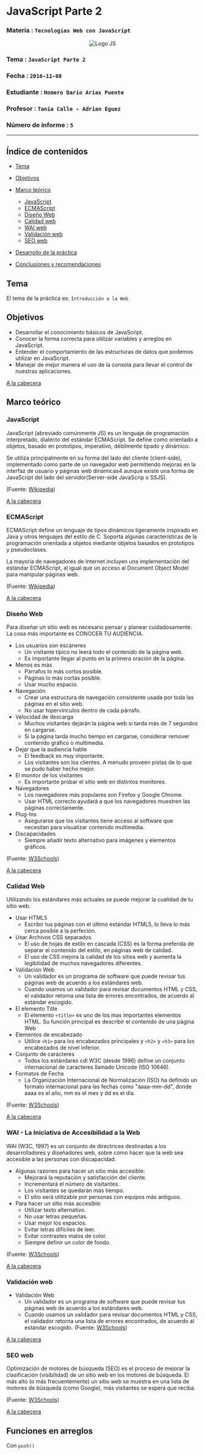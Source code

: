 # JavaScript Parte 2

### Materia : `Tecnologías Web con JavaScript`

<p align="center">
<img src="https://www.all-statecredit.com/wordpress/wp-content/uploads/2015/07/javascript.png" alt="Logo JS" title="Logo JS" />
</p>

### Tema : `JavaScript Parte 2`
### Fecha : `2016-11-08`
### Estudiante : `Homero Darío Arias Puente`
### Profesor : `Tania Calle - Adrian Eguez`
### Número de informe : `5`

---
<a name="cabecera"></a>
## Índice de contenidos
- <a href="#tema">Tema</a>
- <a href="#objetivos">Objetivos</a>
- <a href="#marcoTeorico">Marco teórico</a>
  - <a href="#js">JavaScript</a>
  - <a href="#ecmas">ECMAScript</a>
  - <a href="#diseno">Diseño Web</a>
  - <a href="#calidad">Calidad web</a>
  - <a href="#wai">WAI web</a>
  - <a href="#validacion">Validación web</a>
  - <a href="#seo">SEO web</a>

- <a href="#desarrolloDeLaPractica">Desarrollo de la práctica</a>
- <a href="#conclusionesYRecomendaciones">Conclusiones y recomendaciones</a>

<a name="tema"></a>
## Tema
El tema de la práctica es: `Introducción a la Web`

<a name="objetivos"></a>
## Objetivos
- Desarrollar el conocimiento básicos de JavaScript.
- Conocer la forma correcta para utilizar variables y arreglos en JavaScript.
- Entender el comportamiento de las estructuras de datos que podemos utilizar en JavaScript.
- Manejar de mejor manera el uso de la consola para llevar el control de nuestras aplicaciones.

<a href="#cabecera">A la cabecera</a>

<a name="marcoTeorico"></a>
## Marco teórico

<a name="js"></a>
### JavaScript
JavaScript (abreviado comúnmente JS) es un lenguaje de programación interpretado, dialecto del estándar ECMAScript. Se define como orientado a objetos, basado en prototipos, imperativo, débilmente tipado y dinámico.

Se utiliza principalmente en su forma del lado del cliente (client-side), implementado como parte de un navegador web permitiendo mejoras en la interfaz de usuario y páginas web dinámicas4 aunque existe una forma de JavaScript del lado del servidor(Server-side JavaScrip o SSJS). 

(Fuente: [Wikipedia](https://es.wikipedia.org/wiki/JavaScript))

<a href="#cabecera">A la cabecera</a>
<a name="ecmas"></a>
### ECMAScript
ECMAScript define un lenguaje de tipos dinámicos ligeramente inspirado en Java y otros lenguajes del estilo de C. Soporta algunas características de la programación orientada a objetos mediante objetos basados en prototipos y pseudoclases.

La mayoría de navegadores de Internet incluyen una implementación del estándar ECMAScript, al igual que un acceso al Document Object Model para manipular páginas web. 

(Fuente: [Wikipedia](https://es.wikipedia.org/wiki/ECMAScript))

<a href="#cabecera">A la cabecera</a>

<a name="diseno"></a>
### Diseño Web

Para diseñar un sitio web es necesario pensar y planear cuidadosamente.
La cosa más importante es CONOCER TU AUDIENCIA.

* Los usuarios son escáneres
    * Un visitante típico no leerá todo el contenido de la página web.
    * Es importante llegar al punto en la primera oración de la página.
* Menos es más
    * Párrafos lo más cortos posible.
    * Páginas lo más cortas posible.
    * Usar mucho espacio.
* Navegación
    * Crear una estructura de navegación consistente usada por toda las páginas en el sitio web.
    * No usar hipervínculos dentro de cada párrafo.
* Velocidad de descarga
    * Muchos visitantes dejarán la página web si tarda más de 7 segundos en cargarse.
    * Si la página tarda mucho tiempo en cargarse, considerar remover contenido gráfico o multimedia.
* Dejar que la audiencia hable
    * El feedback es muy importante. 
    * Los visitantes son los clientes. A menudo proveen pistas de lo que se pudo haber hecho mejor.
* El monitor de los visitantes
    * Es importante probar el sitio web en distintos monitores.
* Navegadores
    * Los navegadores más populares son Firefox y Google Chrome.
    * Usar HTML correcto ayudará a que los navegadores muestren las páginas correctamente.
* Plug-Ins
    * Asegurarse que los visitantes tiene acceso al software que necesitan para visualizar contenido multimedia.
* Discapacidades
    * Siempre añadir texto alternativo para imágenes y elementos gráficos.

(Fuente: [W3Schools](http://w3schools.bootcss.com/website/web_design.html))

<a href="#cabecera">A la cabecera</a>

<a name="calidad"></a>
### Calidad Web

Utilizando los estándares más actuales se puede mejorar la cualidad de tu sitio web.

* Usar HTML5
    - Escribir tus páginas con el último estándar HTML5, lo lleva lo más cerca posible a la perfeción.
* Usar Archivos CSS separados.
    - El uso de hojas de estilo en cascada (CSS) es la forma preferida de separar el contenido del estilo, en páginas web de calidad.
    - El uso de CSS mejora la calidad de los sitios web y aumenta la legibilidad de muchos navegadores diferentes.
* Validación Web
    - Un validador es un programa de software que puede revisar tus páginas web de acuerdo a los estándares web.
    - Cuando usamos un validador para revisar documentos HTML y CSS, el validador retorna una lista de errores encontrados, de acuerdo al estándar escogido.
* El elemento Title
    - El elemento `<title>` es uno de los mas importantes elementos HTML. Su función principal es describir el contenido de una página Web
* Elementos de encabezado
    - Utilice `<h1>` para los encabezados principales y `<h2>` y `<h3>` para los encabezados de nivel inferior.
* Conjunto de caracteres
    - Todos los estándares cdl W3C (desde 1996) define un conjunto internacional de caracteres llamado Unicode (ISO 10646).
* Formatos de Fecha
    - La Organización Internacional de Normalización (ISO) ha definido un formato internacional para las fechas como "aaaa-mm-dd", donde aaaa es el año, mm es el mes y dd es el día.


(Fuente: [W3Schools](http://w3schools.bootcss.com/website/web_quality.html))

<a href="#cabecera">A la cabecera</a>

<a name="wai"></a>
### WAI - La Iniciativa de Accesibilidad a la Web

WAI (W3C, 1997) es un conjunto de directrices destinadas a los desarrolladores y diseñadores web, sobre cómo hacer que la web sea accesible a las personas con discapacidad.

* Algunas razones para hacer un sitio más accesible:
    * Mejorará la reputación y satisfacción del cliente.
    * Incrementará el número de visitantes.
    * Los visitantes se quedarán más tiempo.
    * El sitio será utilizable por personas con equipos más antiguos.
* Para hacer un sitio más accesible:
    * Utilizar texto alternativo.
    * No usar letras pequeñas.
    * Usar mejor los espacios.
    * Evitar letras difíciles de leer.
    * Evitar contrastes malos de color.
    * Siempre definir un color de fondo.

(Fuente: [W3Schools](http://w3schools.bootcss.com/website/web_wai.html))

<a href="#cabecera">A la cabecera</a>

<a name="validacion"></a>
### Validación web

* Validación Web
    - Un validador es un programa de software que puede revisar tus páginas web de acuerdo a los estándares web.
    - Cuando usamos un validador para revisar documentos HTML y CSS, el validador retorna una lista de errores encontrados, de acuerdo al estándar escogido.
(Fuente: [W3Schools](http://w3schools.bootcss.com/website/web_quality.html))

<a href="#cabecera">A la cabecera</a>

<a name="seo"></a>
### SEO web
Optimización de motores de búsqueda (SEO) es el proceso de mejorar la clasificación (visibilidad) de un sitio web en los motores de búsqueda. El más alto (o más frecuentemente) un sitio web se muestra en una lista de motores de búsqueda (como Google), más visitantes se espera que reciba.

(Fuente: [W3Schools](http://w3schools.bootcss.com/website/web_search.html))

<a href="#cabecera">A la cabecera</a>


## Funciones en arreglos

Con `push()` 